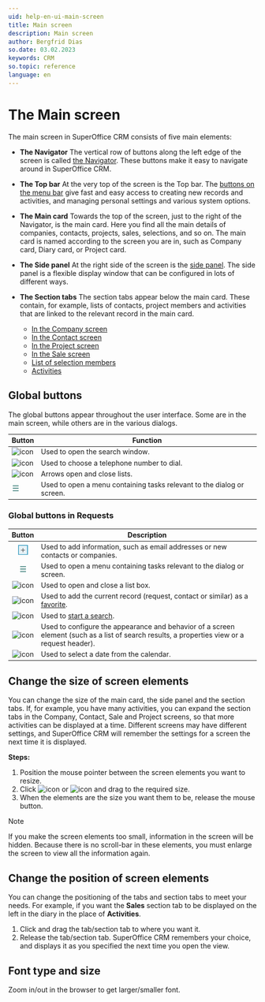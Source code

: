 ```yaml
---
uid: help-en-ui-main-screen
title: Main screen
description: Main screen
author: Bergfrid Dias
so.date: 03.02.2023
keywords: CRM
so.topic: reference
language: en
---
```


# The Main screen

The main screen in SuperOffice CRM consists of five main elements:

* **The Navigator**
    The vertical row of buttons along the left edge of the screen is called [the Navigator][1]. These buttons make it easy to navigate around in SuperOffice CRM.

* **The Top bar**
    At the very top of the screen is the Top bar. The [buttons on the menu bar][2] give fast and easy access to creating new records and activities, and managing personal settings and various system options.

* **The Main card**
    Towards the top of the screen, just to the right of the Navigator, is the main card. Here you find all the main details of companies, contacts, projects, sales, selections, and so on. The main card is named according to the screen you are in, such as Company card, Diary card, or Project card.

* **The Side panel**
    At the right side of the screen is the [side panel][3]. The side panel is a flexible display window that can be configured in lots of different ways.

* **The Section tabs**
    The section tabs appear below the main card. These contain, for example, lists of contacts, project members and activities that are linked to the relevant record in the main card.

  * [In the Company screen][10]
  * [In the Contact screen][11]
  * [In the Project screen][15]
  * [In the Sale screen][17]
  * [List of selection members][19]
  * [Activities][13]

## <a id="global-buttons" />Global buttons

The global buttons appear throughout the user interface. Some are in the main screen, while others are in the various dialogs.

| Button | Function |
|---|---|
| ![icon][img4] | Used to open the search window. |
| ![icon][img3] | Used to choose a telephone number to dial. |
| ![icon][img2] | Arrows open and close lists. |
| ![icon][img1] | Used to open a menu containing tasks relevant to the dialog or screen. |

### Global buttons in Requests

| Button | Description |
|:-:|---|
| ![icon][img8] | Used to add information, such as email addresses or new contacts or companies. |
| ![icon][img1] | Used to open a menu containing tasks relevant to the dialog or screen. |
| ![icon][img10] | Used to open and close a list box. |
| ![icon][img9] | Used to add the current record (request, contact or similar) as a [favorite][6]. |
| ![icon][img5] | Used to [start a search][4]. |
| ![icon][img6] | Used to configure the appearance and behavior of a screen element (such as a list of search results, a properties view or a request header). |
| ![icon][img7] | Used to select a date from the calendar. |

## Change the size of screen elements

You can change the size of the main card, the side panel and the section tabs. If, for example, you have many activities, you can expand the section tabs in the Company, Contact, Sale and Project screens, so that more activities can be displayed at a time. Different screens may have different settings, and SuperOffice CRM will remember the settings for a screen the next time it is displayed.

**Steps:**

1. Position the mouse pointer between the screen elements you want to resize.
2. Click ![icon][img11] or ![icon][img12] and drag to the required size.
3. When the elements are the size you want them to be, release the mouse button.

> [!NOTE]
> If you make the screen elements too small, information in the screen will be hidden. Because there is no scroll-bar in these elements, you must enlarge the screen to view all the information again.

## Change the position of screen elements

You can change the positioning of the tabs and section tabs to meet your needs. For example, if you want the **Sales** section tab to be displayed on the left in the diary in the place of **Activities**.

1. Click and drag the tab/section tab to where you want it.
2. Release the tab/section tab. SuperOffice CRM remembers your choice, and displays it as you specified the next time you open the view.

## Font type and size

Zoom in/out in the browser to get larger/smaller font.

<!-- Referenced links -->
[1]: navigator.md
[2]: buttons-in-menu-bar.md
[3]: side-panel.md
[4]: ../../../search-options/learn/in-service/index.md
[6]: ../fav.md
[10]: ../../../company/learn/screen/index.md
[11]: ../../../contact/learn/screen/index.md
[13]: ../../../diary/learn/screen/activities-tab.md
[15]: ../../../project/learn/screen/index.md
[17]: ../../../sale/learn/screen/index.md
[19]: ../../../search-options/selection/learn/screen/index.md

<!-- Referenced images -->
[img1]: ../../../../media/icons/btn-menu.png
[img8]: ../../../../media/icons/btn-add.png
[img2]: ../../../../../common/icons/dropdown-icon.png
[img3]: ../../../../../common/icons/phone.png
[img4]: ../../../../../common/icons/search-icon-black.png
[img5]: ../../../../../common/icons/search-icon-black.png
[img6]: ../../../../../common/icons/settingstools.png
[img7]: ../../../../../common/icons/pref-diary.png
[img9]: ../../../../../common/icons/favourite-no.png
[img10]: ../../../../../common/icons/dropdown-arrow.png
[img11]: ../../../../../common/icons/dragger-vert-h32.png
[img12]: ../../../../../common/icons/dragger-hori-h32.png
